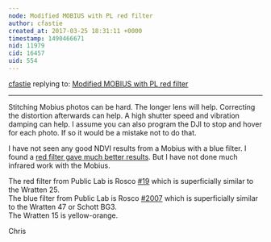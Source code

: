 ```yaml
---
node: Modified MOBIUS with PL red filter
author: cfastie
created_at: 2017-03-25 18:31:11 +0000
timestamp: 1490466671
nid: 11979
cid: 16457
uid: 554
---
```




[cfastie](../profile/cfastie) replying to: [Modified MOBIUS with PL red filter](../notes/RQ-05/06-15-2015/modified-mobius-with-pl-red-filter)

----
Stitching Mobius photos can be hard. The longer lens will help. Correcting the distortion afterwards can help. A high shutter speed and vibration damping can help. I assume you can also program the DJI to stop and hover for each photo. If so it would be a mistake not to do that.

I have not seen any good NDVI results from a Mobius with a blue filter. I found a [red filter gave much better results](https://publiclab.org/notes/cfastie/04-26-2014/mobius-ndvi). But I have not done much infrared work with the Mobius.

The red filter from Public Lab is Rosco [#19](/n/19) which is superficially similar to the Wratten 25.  
The blue filter from Public Lab is Rosco [#2007](/n/2007) which is superficially similar to the Wratten 47 or Schott BG3.  
The Wratten 15 is yellow-orange.

Chris